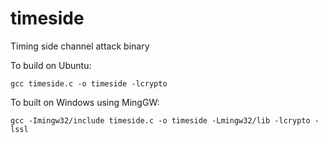 # timeside
Timing side channel attack binary


To build on Ubuntu:
```
gcc timeside.c -o timeside -lcrypto
```

To built on Windows using MingGW:
```
gcc -Imingw32/include timeside.c -o timeside -Lmingw32/lib -lcrypto -lssl
```

